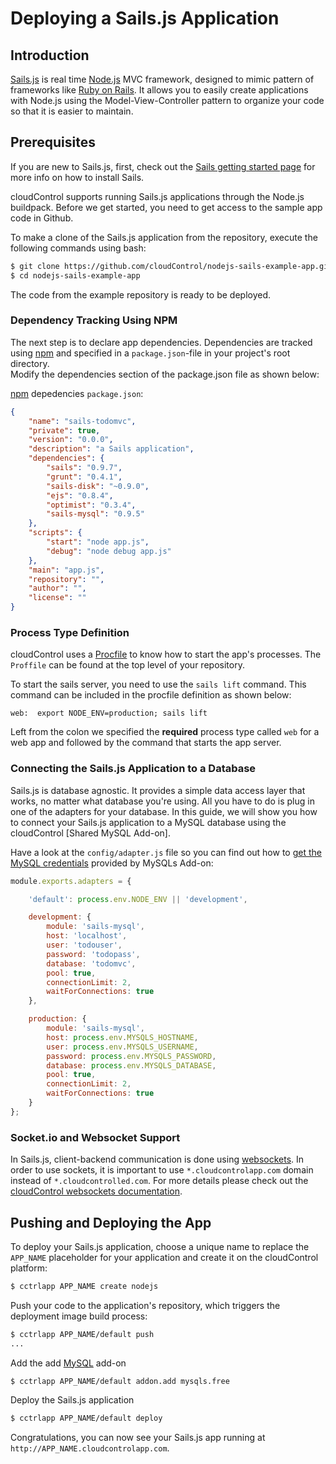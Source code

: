 # Deploying a Sails.js Application

## Introduction
[Sails.js] is real time [Node.js] MVC framework, designed to mimic pattern of frameworks like [Ruby on Rails]. It allows you to easily create applications with Node.js using the Model-View-Controller pattern to organize your code so that it is easier to maintain.

## Prerequisites
If you are new to Sails.js, first, check out the [Sails getting started page] for more info on how to install Sails.

cloudControl supports running Sails.js applications through the Node.js buildpack. Before we get started, you need to get access to the sample app code in Github.

To make a clone of the Sails.js application from the repository, execute the following commands using bash:

~~~bash
$ git clone https://github.com/cloudControl/nodejs-sails-example-app.git
$ cd nodejs-sails-example-app
~~~

The code from the example repository is ready to be deployed.

### Dependency Tracking Using NPM
The next step is to declare app dependencies. Dependencies are tracked using [npm] and specified in a `package.json`-file in your project's root directory.   
Modify the dependencies section of the package.json file as shown below: 

[npm] depedencies
`package.json`:
~~~json
{
    "name": "sails-todomvc",
    "private": true,
    "version": "0.0.0",
    "description": "a Sails application",
    "dependencies": {
        "sails": "0.9.7",
        "grunt": "0.4.1",
        "sails-disk": "~0.9.0",
        "ejs": "0.8.4",
        "optimist": "0.3.4",
        "sails-mysql": "0.9.5"
    },
    "scripts": {
        "start": "node app.js",
        "debug": "node debug app.js"
    },
    "main": "app.js",
    "repository": "",
    "author": "",
    "license": ""
}
~~~

### Process Type Definition
cloudControl uses a [Procfile] to know how to start the app's processes. The `Proffile` can be found at the top level of your repository.

To start the sails server, you need to use the `sails lift` command. This command can be included in the procfile definition as shown below: 

~~~
web:  export NODE_ENV=production; sails lift
~~~

Left from the colon we specified the **required** process type called `web` for a web app and followed by the command that starts the app server.

### Connecting the Sails.js Application to a Database
Sails.js is database agnostic. It provides a simple data access layer that works, no matter what database you're using. All you have to do is plug in one of the adapters for your database. In this guide, we will show you how to connect your Sails.js application to a MySQL database using the cloudControl [Shared MySQL Add-on]. 

Have a look at the `config/adapter.js` file so you can find out how to [get the MySQL credentials] provided by MySQLs Add-on:

~~~javascript
module.exports.adapters = {

    'default': process.env.NODE_ENV || 'development',

    development: {
        module: 'sails-mysql',
        host: 'localhost',
        user: 'todouser',
        password: 'todopass',
        database: 'todomvc',
        pool: true,
        connectionLimit: 2,
        waitForConnections: true
    },

    production: {
        module: 'sails-mysql',
        host: process.env.MYSQLS_HOSTNAME,
        user: process.env.MYSQLS_USERNAME,
        password: process.env.MYSQLS_PASSWORD,
        database: process.env.MYSQLS_DATABASE,
        pool: true,
        connectionLimit: 2,
        waitForConnections: true
    }
};
~~~

### Socket.io and Websocket Support

In Sails.js, client-backend communication is done using [websockets]. In order to use sockets, it is important to use `*.cloudcontrolapp.com` domain instead of `*.cloudcontrolled.com`. For more details please check out the [cloudControl websockets documentation].

## Pushing and Deploying the App
To deploy your Sails.js application, choose a unique name to replace the `APP_NAME` placeholder for your application and create it on the cloudControl platform:

~~~bash
$ cctrlapp APP_NAME create nodejs
~~~

Push your code to the application's repository, which triggers the deployment image build process:

~~~bash
$ cctrlapp APP_NAME/default push
...
~~~

Add the add [MySQL] add-on
~~~bash
$ cctrlapp APP_NAME/default addon.add mysqls.free
~~~

Deploy the Sails.js application
~~~bash
$ cctrlapp APP_NAME/default deploy
~~~

Congratulations, you can now see your Sails.js app running at
`http://APP_NAME.cloudcontrolapp.com`.

[Node.js]: http://nodejs.org/
[Sails.js]: http://sailsjs.org/
[Sails getting started page]: http://sailsjs.org/#!getStarted
[Ruby on Rails]: http://rubyonrails.org/
[npm]: https://npmjs.org/
[cloudControl]: http://www.cloudcontrol.com
[Procfile]: https://www.cloudcontrol.com/dev-center/Platform%20Documentation#buildpacks-and-the-procfile
[get the MySQL credentials]: https://www.cloudcontrol.com/dev-center/Guides/NodeJS/Add-on%20credentials
[websockets]: http://socket.io/
[cloudControl websockets documentation]: https://www.cloudcontrol.com/dev-center/Platform%20Documentation#websockets
[MySQL]: https://www.cloudcontrol.com/dev-center/Add-on%20Documentation/Data%20Storage/MySQLs
